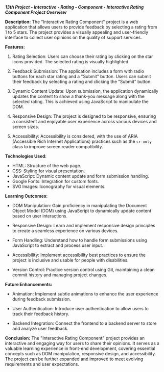 ***13th Project - Interactive - Rating - Component - Interactive Rating Component Project Overview***


**Description:**
The "Interactive Rating Component" project is a web application that allows users to provide feedback by selecting a rating from 1 to 5 stars. The project provides a visually appealing and user-friendly interface to collect user opinions on the quality of support services.

**Features:**

1. Rating Selection:
Users can choose their rating by clicking on the star icons provided. The selected rating is visually highlighted.

2. Feedback Submission:
The application includes a form with radio buttons for each star rating and a "Submit" button. Users can submit their feedback by selecting a rating and clicking the "Submit" button.

3. Dynamic Content Update:
Upon submission, the application dynamically updates the content to show a thank-you message along with the selected rating. This is achieved using JavaScript to manipulate the DOM.

4. Responsive Design:
The project is designed to be responsive, ensuring a consistent and enjoyable user experience across various devices and screen sizes.

5. Accessibility:
Accessibility is considered, with the use of ARIA (Accessible Rich Internet Applications) practices such as the `sr-only` class to improve screen reader compatibility.

**Technologies Used:**
- HTML: Structure of the web page.
- CSS: Styling for visual presentation.
- JavaScript: Dynamic content update and form submission handling.
- Google Fonts: Integration for custom fonts.
- SVG Images: Iconography for visual elements.

**Learning Outcomes:**
- DOM Manipulation: Gain proficiency in manipulating the Document Object Model (DOM) using JavaScript to dynamically update content based on user interactions.

- Responsive Design: Learn and implement responsive design principles to create a seamless experience on various devices.

- Form Handling: Understand how to handle form submissions using JavaScript to extract and process user input.

- Accessibility: Implement accessibility best practices to ensure the project is inclusive and usable for people with disabilities.

- Version Control: Practice version control using Git, maintaining a clean commit history and managing project changes.

**Future Enhancements:**
- Animation: Implement subtle animations to enhance the user experience during feedback submission.

- User Authentication: Introduce user authentication to allow users to track their feedback history.

- Backend Integration: Connect the frontend to a backend server to store and analyze user feedback.

**Conclusion:**
The "Interactive Rating Component" project provides an interactive and engaging way for users to share their opinions. It serves as a valuable learning experience in front-end development, covering essential concepts such as DOM manipulation, responsive design, and accessibility. The project can be further expanded and improved to meet evolving requirements and user expectations.







